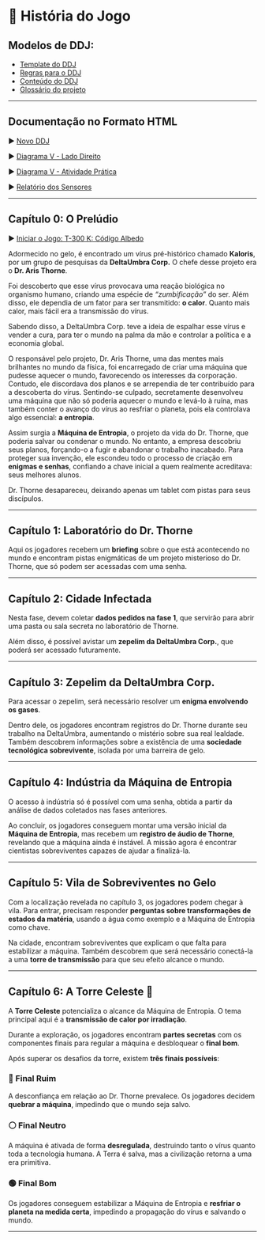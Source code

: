 # 📖 História do Jogo

## Modelos de DDJ:
- [Template do DDJ](https://github.com/Humba-IFSC/Feira-de-Jogos/tree/main/T-300_K-Codigo_Albedo/docs/DDJ.md)
- [Regras para o DDJ](https://github.com/Humba-IFSC/Feira-de-Jogos/tree/main/T-300_K-Codigo_Albedo/docs/regras.md)
- [Conteúdo do DDJ](https://github.com/Humba-IFSC/Feira-de-Jogos/tree/main/T-300_K-Codigo_Albedo/docs/conteudo.md)
- [Glossário do projeto](https://github.com/Humba-IFSC/Feira-de-Jogos/tree/main/T-300_K-Codigo_Albedo/docs/glossario.md)

---

## Documentação no Formato HTML
▶ [Novo DDJ](https://humba-ifsc.github.io/Feira-de-Jogos/T-300_K-Codigo_Albedo/html/Proposta_DDJ.html)

▶ [Diagrama V - Lado Direito](https://humba-ifsc.github.io/Feira-de-Jogos/T-300_K-Codigo_Albedo/html/Conexao_Albedo.html)

▶ [Diagrama V - Atividade Prática](https://humba-ifsc.github.io/Feira-de-Jogos/T-300_K-Codigo_Albedo/html/Experimento_Albedo.html)

▶ [Relatório dos Sensores](https://humba-ifsc.github.io/Feira-de-Jogos/T-300_K-Codigo_Albedo/html/Infografico_resultados_Fase1.html)

---

## Capítulo 0: O Prelúdio  
▶ [Iniciar o Jogo: T-300 K: Código Albedo](https://humba-ifsc.github.io/Feira-de-Jogos/T-300_K-Codigo_Albedo/html/Jogo_Twine.html)

Adormecido no gelo, é encontrado um vírus pré-histórico chamado **Kaloris**, por um grupo de pesquisas da **DeltaUmbra Corp.** O chefe desse projeto era o **Dr. Aris Thorne**.  

Foi descoberto que esse vírus provocava uma reação biológica no organismo humano, criando uma espécie de *“zumbificação”* do ser. Além disso, ele dependia de um fator para ser transmitido: **o calor**. Quanto mais calor, mais fácil era a transmissão do vírus.  

Sabendo disso, a DeltaUmbra Corp. teve a ideia de espalhar esse vírus e vender a cura, para ter o mundo na palma da mão e controlar a política e a economia global.  

O responsável pelo projeto, Dr. Aris Thorne, uma das mentes mais brilhantes no mundo da física, foi encarregado de criar uma máquina que pudesse aquecer o mundo, favorecendo os interesses da corporação. Contudo, ele discordava dos planos e se arrependia de ter contribuído para a descoberta do vírus. Sentindo-se culpado, secretamente desenvolveu uma máquina que não só poderia aquecer o mundo e levá-lo à ruína, mas também conter o avanço do vírus ao resfriar o planeta, pois ela controlava algo essencial: **a entropia**.  

Assim surgia a **Máquina de Entropia**, o projeto da vida do Dr. Thorne, que poderia salvar ou condenar o mundo. No entanto, a empresa descobriu seus planos, forçando-o a fugir e abandonar o trabalho inacabado. Para proteger sua invenção, ele escondeu todo o processo de criação em **enigmas e senhas**, confiando a chave inicial a quem realmente acreditava: seus melhores alunos.  

Dr. Thorne desapareceu, deixando apenas um tablet com pistas para seus discípulos.  

---

## Capítulo 1: Laboratório do Dr. Thorne  

Aqui os jogadores recebem um **briefing** sobre o que está acontecendo no mundo e encontram pistas enigmáticas de um projeto misterioso do Dr. Thorne, que só podem ser acessadas com uma senha.  

---

## Capítulo 2: Cidade Infectada  

Nesta fase, devem coletar **dados pedidos na fase 1**, que servirão para abrir uma pasta ou sala secreta no laboratório de Thorne.  

Além disso, é possível avistar um **zepelim da DeltaUmbra Corp.**, que poderá ser acessado futuramente.  

---

## Capítulo 3: Zepelim da DeltaUmbra Corp.  

Para acessar o zepelim, será necessário resolver um **enigma envolvendo os gases**.  

Dentro dele, os jogadores encontram registros do Dr. Thorne durante seu trabalho na DeltaUmbra, aumentando o mistério sobre sua real lealdade. Também descobrem informações sobre a existência de uma **sociedade tecnológica sobrevivente**, isolada por uma barreira de gelo.  

---

## Capítulo 4: Indústria da Máquina de Entropia  

O acesso à indústria só é possível com uma senha, obtida a partir da análise de dados coletados nas fases anteriores.  

Ao concluir, os jogadores conseguem montar uma versão inicial da **Máquina de Entropia**, mas recebem um **registro de áudio de Thorne**, revelando que a máquina ainda é instável. A missão agora é encontrar cientistas sobreviventes capazes de ajudar a finalizá-la.  

---

## Capítulo 5: Vila de Sobreviventes no Gelo  

Com a localização revelada no capítulo 3, os jogadores podem chegar à vila. Para entrar, precisam responder **perguntas sobre transformações de estados da matéria**, usando a água como exemplo e a Máquina de Entropia como chave.  

Na cidade, encontram sobreviventes que explicam o que falta para estabilizar a máquina. Também descobrem que será necessário conectá-la a uma **torre de transmissão** para que seu efeito alcance o mundo.  

---

## Capítulo 6: A Torre Celeste 🌌  

A **Torre Celeste** potencializa o alcance da Máquina de Entropia. O tema principal aqui é a **transmissão de calor por irradiação**.  

Durante a exploração, os jogadores encontram **partes secretas** com os componentes finais para regular a máquina e desbloquear o **final bom**.  

Após superar os desafios da torre, existem **três finais possíveis**:  

### 🔴 Final Ruim  
A desconfiança em relação ao Dr. Thorne prevalece. Os jogadores decidem **quebrar a máquina**, impedindo que o mundo seja salvo.  

### ⚪ Final Neutro  
A máquina é ativada de forma **desregulada**, destruindo tanto o vírus quanto toda a tecnologia humana. A Terra é salva, mas a civilização retorna a uma era primitiva.  

### 🟢 Final Bom  
Os jogadores conseguem estabilizar a Máquina de Entropia e **resfriar o planeta na medida certa**, impedindo a propagação do vírus e salvando o mundo.  

---

